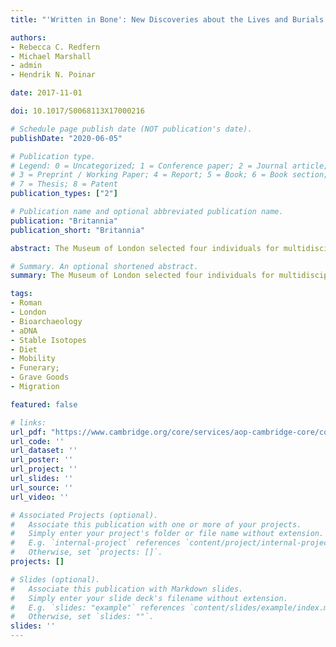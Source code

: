 ```yaml
---
title: "'Written in Bone': New Discoveries about the Lives and Burials of Four Roman Londoners"

authors:
- Rebecca C. Redfern
- Michael Marshall
- admin
- Hendrik N. Poinar

date: 2017-11-01

doi: 10.1017/S0068113X17000216

# Schedule page publish date (NOT publication's date).
publishDate: "2020-06-05"

# Publication type.
# Legend: 0 = Uncategorized; 1 = Conference paper; 2 = Journal article;
# 3 = Preprint / Working Paper; 4 = Report; 5 = Book; 6 = Book section;
# 7 = Thesis; 8 = Patent
publication_types: ["2"]

# Publication name and optional abbreviated publication name.
publication: "Britannia"
publication_short: "Britannia"

abstract: The Museum of London selected four individuals for multidisciplinary scientific analyses in order to establish their ancestry, aspects of their personal appearance and health. We also reinterpreted their burial context in order to better understand how identity was constructed and expressed in this unique Roman settlement. Our study discovered the presence of people with Black and White European ancestry, some of whom had migrated from the southern Mediterranean. The most surprising result was that Harper Road woman's chromosomes were male. Overall, our experience of undertaking a multidisciplinary study served to further underline the need for these different techniques to be used in combination when investigating past identities. The mtDNA results were very broad and required the mobility isotopes to better understand their significance, while the aDNA evidence confirmed the osteological analysis. In terms of public engagement at the Museum of London, the ability to determine hair and eye colour had a significant impact.

# Summary. An optional shortened abstract.
summary: The Museum of London selected four individuals for multidisciplinary scientific analyses in order to establish their ancestry, aspects of their personal appearance and health. We also reinterpreted their burial context in order to better understand how identity was constructed and expressed in this unique Roman settlement.

tags:
- Roman
- London
- Bioarchaeology
- aDNA
- Stable Isotopes
- Diet
- Mobility
- Funerary;
- Grave Goods
- Migration

featured: false

# links:
url_pdf: "https://www.cambridge.org/core/services/aop-cambridge-core/content/view/F464D9E93FCE96341DDD7774C4C8CA10/S0068113X17000216a.pdf/written_in_bone_new_discoveries_about_the_lives_and_burials_of_four_roman_londoners.pdf"
url_code: ''
url_dataset: ''
url_poster: ''
url_project: ''
url_slides: ''
url_source: ''
url_video: ''

# Associated Projects (optional).
#   Associate this publication with one or more of your projects.
#   Simply enter your project's folder or file name without extension.
#   E.g. `internal-project` references `content/project/internal-project/index.md`.
#   Otherwise, set `projects: []`.
projects: []

# Slides (optional).
#   Associate this publication with Markdown slides.
#   Simply enter your slide deck's filename without extension.
#   E.g. `slides: "example"` references `content/slides/example/index.md`.
#   Otherwise, set `slides: ""`.
slides: ''
---
```

